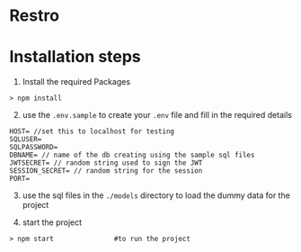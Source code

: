 # Restro

# Installation steps
1. Install the required Packages
```
> npm install 
```
2. use the ```.env.sample``` to create your ```.env``` file and fill in the required details
```
HOST= //set this to localhost for testing
SQLUSER=
SQLPASSWORD=
DBNAME= // name of the db creating using the sample sql files
JWTSECRET= // random string used to sign the JWT
SESSION_SECRET= // random string for the session
PORT=
```
3. use the sql files in the ```./models``` directory to load the dummy data for the project

4. start the project
```
> npm start               #to run the project
```
